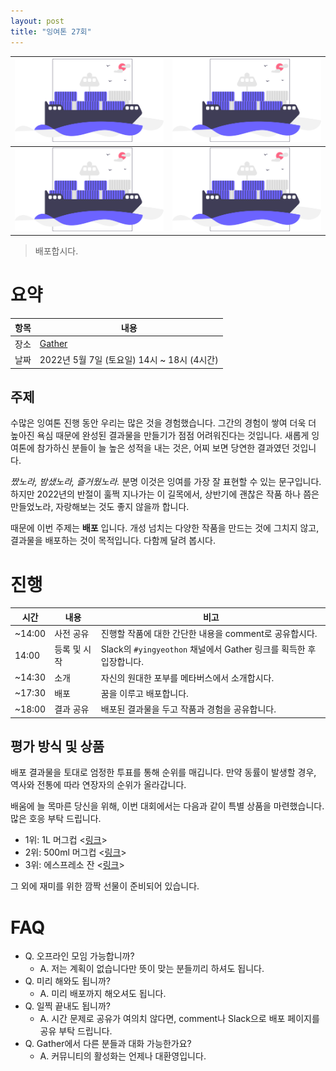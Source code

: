 ```yaml
---
layout: post
title: "잉여톤 27회"
---
```


| [![Deployment](/images/27/undraw_container_ship_re_alm4.svg)](https://undraw.co/illustrations) | [![Deployment](/images/27/undraw_container_ship_re_alm4.svg)](https://undraw.co/illustrations) |
| ---------------------------------------------------------------------------------------------- | ---------------------------------------------------------------------------------------------- |
| [![Deployment](/images/27/undraw_container_ship_re_alm4.svg)](https://undraw.co/illustrations) | [![Deployment](/images/27/undraw_container_ship_re_alm4.svg)](https://undraw.co/illustrations) |

> 배포합시다.

# 요약

| 항목 | 내용                                        |
| ---- | ------------------------------------------- |
| 장소 | [Gather](https://www.gather.town/)          |
| 날짜 | 2022년 5월 7일 (토요일) 14시 ~ 18시 (4시간) |

## 주제

수많은 잉여톤 진행 동안 우리는 많은 것을 경험했습니다. 그간의 경험이 쌓여 더욱 더 높아진 욕심 때문에 완성된 결과물을 만들기가 점점 어려워진다는 것입니다. 새롭게 잉여톤에 참가하신 분들이 늘 높은 성적을 내는 것은, 어찌 보면 당연한 결과였던 것입니다.

_짰노라, 밤샜노라, 즐거웠노라._ 분명 이것은 잉여를 가장 잘 표현할 수 있는 문구입니다. 하지만 2022년의 반절이 훌쩍 지나가는 이 길목에서, 상반기에 괜찮은 작품 하나 쯤은 만들었노라, 자랑해보는 것도 좋지 않을까 합니다.

때문에 이번 주제는 **배포** 입니다. 개성 넘치는 다양한 작품을 만드는 것에 그치지 않고, 결과물을 배포하는 것이 목적입니다. 다함께 달려 봅시다.

# 진행

| 시간   | 내용         | 비고                                                                |
| ------ | ------------ | ------------------------------------------------------------------- |
| ~14:00 | 사전 공유    | 진행할 작품에 대한 간단한 내용을 comment로 공유합시다.              |
| 14:00  | 등록 및 시작 | Slack의 `#yingyeothon` 채널에서 Gather 링크를 획득한 후 입장합니다. |
| ~14:30 | 소개         | 자신의 원대한 포부를 메타버스에서 소개합시다.                       |
| ~17:30 | 배포         | 꿈을 이루고 배포합니다.                                             |
| ~18:00 | 결과 공유    | 배포된 결과물을 두고 작품과 경험을 공유합니다.                      |

## 평가 방식 및 상품

배포 결과물을 토대로 엄정한 투표를 통해 순위를 매깁니다. 만약 동률이 발생할 경우, 역사와 전통에 따라 연장자의 순위가 올라갑니다.

배움에 늘 목마른 당신을 위해, 이번 대회에서는 다음과 같이 특별 상품을 마련했습니다. 많은 호응 부탁 드립니다.

- 1위: 1L 머그컵 <[링크](https://m.ch3.co.kr/goods/goods_view.php?goodsNo=1000000025)>
- 2위: 500ml 머그컵 <[링크](https://gift.kakao.com/product/2244232?input_channel_id=2630)>
- 3위: 에스프레소 잔 <[링크](https://gift.kakao.com/product/2269802?input_channel_id=2630)>

그 외에 재미를 위한 깜짝 선물이 준비되어 있습니다.

# FAQ

- Q. 오프라인 모임 가능합니까?
  - A. 저는 계획이 없습니다만 뜻이 맞는 분들끼리 하셔도 됩니다.
- Q. 미리 해와도 됩니까?
  - A. 미리 배포까지 해오셔도 됩니다.
- Q. 일찍 끝내도 됩니까?
  - A. 시간 문제로 공유가 여의치 않다면, comment나 Slack으로 배포 페이지를 공유 부탁 드립니다.
- Q. Gather에서 다른 분들과 대화 가능한가요?
  - A. 커뮤니티의 활성화는 언제나 대환영입니다.
